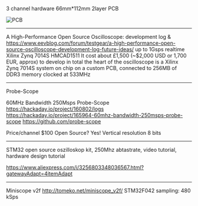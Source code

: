 3 channel hardware
66mm*112mm 2layer PCB


![PCB](2d.png?raw=true "Analog backend")

---

A High-Performance Open Source Oscilloscope: development log & 
https://www.eevblog.com/forum/testgear/a-high-performance-open-source-oscilloscope-development-log-future-ideas/
up to 1Gsps
realtime
Xilinx Zynq 7014S
HMCAD1511
It cost about £1,500 (~$2,000 USD or 1,700 EUR, approx) to develop in total
the heart of the oscilloscope is a Xilinx Zynq 7014S system on chip on a custom PCB, connected to 256MB of DDR3 memory clocked at 533MHz


---

Probe-Scope

60MHz Bandwidth 250Msps Probe-Scope
https://hackaday.io/project/160802/logs
https://hackaday.io/project/165964-60mhz-bandwidth-250msps-probe-scope
https://github.com/probe-scope

Price/channel 	$100
Open Source? 	Yes!
Vertical resolution 	8 bits

---

STM32 open source oszilloskop kit, 250Mhz abtastrate, video tutorial, hardware design tutorial

https://www.aliexpress.com/i/3256803348036567.html?gatewayAdapt=4itemAdapt


---

Miniscope v2f
http://tomeko.net/miniscope_v2f/
STM32F042
sampling: 480 kSps

